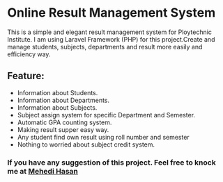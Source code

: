 # Online Result Management System #

This is a simple and elegant result management system for Ploytechnic Institute. I am using Laravel Framework (PHP) for this project.Create and manage students, subjects, departments and result more easily and efficiency way.

## Feature:

+ Information about Students.
+ Information about Departments.
+ Information about Subjects.
+ Subject assign system for specific Department and Semester.
+ Automatic GPA counting system.
+ Making result supper easy way.
+ Any student find own result using roll number and semester
+ Nothing to worried about subject credit system.

### If you have any suggestion of this project. Feel free to knock me at [Mehedi Hasan](https://fb.com/mehedimi) ###

